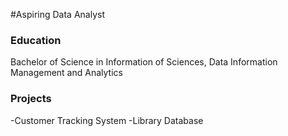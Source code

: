 #Aspiring Data Analyst

### Education
Bachelor of Science in Information of Sciences, Data Information Management and Analytics

### Projects
-Customer Tracking System
-Library Database

